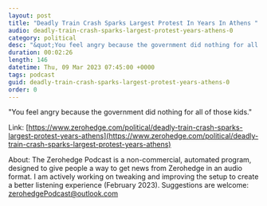 ```yaml
---
layout: post
title: "Deadly Train Crash Sparks Largest Protest In Years In Athens "
audio: deadly-train-crash-sparks-largest-protest-years-athens-0
category: political
desc: "&quot;You feel angry because the government did nothing for all of those kids.&quot;  "
duration: 00:02:26
length: 146
datetime: Thu, 09 Mar 2023 07:45:00 +0000
tags: podcast
guid: deadly-train-crash-sparks-largest-protest-years-athens-0
order: 0
---
```

&quot;You feel angry because the government did nothing for all of those kids.&quot;  

Link: [https://www.zerohedge.com/political/deadly-train-crash-sparks-largest-protest-years-athens](https://www.zerohedge.com/political/deadly-train-crash-sparks-largest-protest-years-athens)

About: The Zerohedge Podcast is a non-commercial, automated program, designed to give people a way to get news from Zerohedge in an audio format.  I am actively working on tweaking and improving the setup to create a better listening experience (February 2023).  Suggestions are welcome: [zerohedgePodcast@outlook.com](mailto:zerohedgePodcast@outlook.com)
